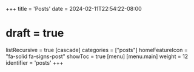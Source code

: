 +++
title = 'Posts'
date = 2024-02-11T22:54:22-08:00
# draft = true
listRecursive = true
[cascade]
  categories = ["posts"]
  homeFeatureIcon = "fa-solid fa-signs-post"
  showToc = true
[menu]
 [menu.main]
  weight = 12
  identifier = 'posts'
+++

